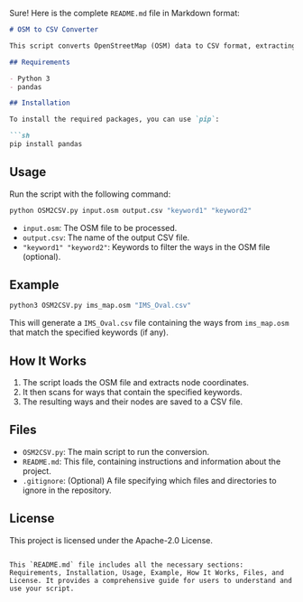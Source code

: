 Sure! Here is the complete `README.md` file in Markdown format:

```markdown
# OSM to CSV Converter

This script converts OpenStreetMap (OSM) data to CSV format, extracting ways based on specified keywords.

## Requirements

- Python 3
- pandas

## Installation

To install the required packages, you can use `pip`:

```sh
pip install pandas
```

## Usage

Run the script with the following command:

```sh
python OSM2CSV.py input.osm output.csv "keyword1" "keyword2"
```

- `input.osm`: The OSM file to be processed.
- `output.csv`: The name of the output CSV file.
- `"keyword1" "keyword2"`: Keywords to filter the ways in the OSM file (optional).

## Example

```sh
python3 OSM2CSV.py ims_map.osm "IMS_Oval.csv"
```

This will generate a `IMS_Oval.csv` file containing the ways from `ims_map.osm` that match the specified keywords (if any).

## How It Works

1. The script loads the OSM file and extracts node coordinates.
2. It then scans for ways that contain the specified keywords.
3. The resulting ways and their nodes are saved to a CSV file.

## Files

- `OSM2CSV.py`: The main script to run the conversion.
- `README.md`: This file, containing instructions and information about the project.
- `.gitignore`: (Optional) A file specifying which files and directories to ignore in the repository.

## License

This project is licensed under the Apache-2.0 License.
```

This `README.md` file includes all the necessary sections: Requirements, Installation, Usage, Example, How It Works, Files, and License. It provides a comprehensive guide for users to understand and use your script.
